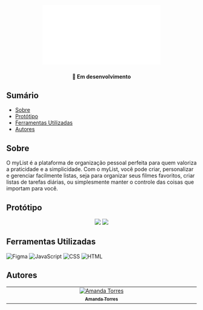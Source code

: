 
<div align="center">
  <img src="./img/Logo_white.svg" alt="myList">
</div>

<h4 align="center"> 
	🚧  Em desenvolvimento
</h4>

## Sumário

* [Sobre](#sobre)
* [Protótipo](#protótipo)
* [Ferramentas Utilizadas](#ferramentas-utilizadas)
* [Autores](#autores)


## Sobre 

O myList é a plataforma de organização pessoal perfeita para quem valoriza a praticidade e a simplicidade. Com o myList, você pode criar, personalizar e gerenciar facilmente listas, seja para organizar seus filmes favoritos, criar listas de tarefas diárias, ou simplesmente manter o controle das coisas que importam para você.

## Protótipo

<div align="center">
  <img width="40%" src="https://github.com/4Maddy/myList/assets/106416909/09637fe7-c115-4b2f-8d71-1f2cd0e15c82" >
  <img width="40%" src="https://github.com/4Maddy/myList/assets/106416909/6fd92d06-ce9b-4b09-8f01-889315e1380b" >
</div>

## Ferramentas Utilizadas

<img style="align: center; height: 40px; width: 50px;" alt="Figma" src="https://cdn.jsdelivr.net/gh/devicons/devicon/icons/figma/figma-original.svg" /> <img style="align: center; height: 40px; width: 50px;" alt="JavaScript" src="https://cdn.jsdelivr.net/gh/devicons/devicon/icons/javascript/javascript-original.svg" /> <img style="align: center; height: 40px; width: 50px;" alt="CSS" src="https://cdn.jsdelivr.net/gh/devicons/devicon/icons/css3/css3-plain.svg" /> <img style="align: center; height: 40px; width: 50px;" alt="HTML" src="https://cdn.jsdelivr.net/gh/devicons/devicon/icons/html5/html5-plain.svg" />

## Autores
<table>
  <tbody>
    <tr>
      <td align="center" valign="top" width="14.28%"><a href="https://github.com/4Maddy"><img src="https://avatars.githubusercontent.com/u/106416909?v=4" width="100px;" alt="Amanda Torres"/><br /><sub><b>Amanda Torres</b></sub></a><br /></td>
    </tr>
  </tbody>
</table>
